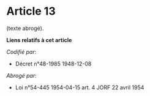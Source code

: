 # Article 13

(texte abrogé).

**Liens relatifs à cet article**

_Codifié par_:

  - Décret n°48-1985 1948-12-08

_Abrogé par_:

  - Loi n°54-445 1954-04-15 art. 4 JORF 22 avril 1954
